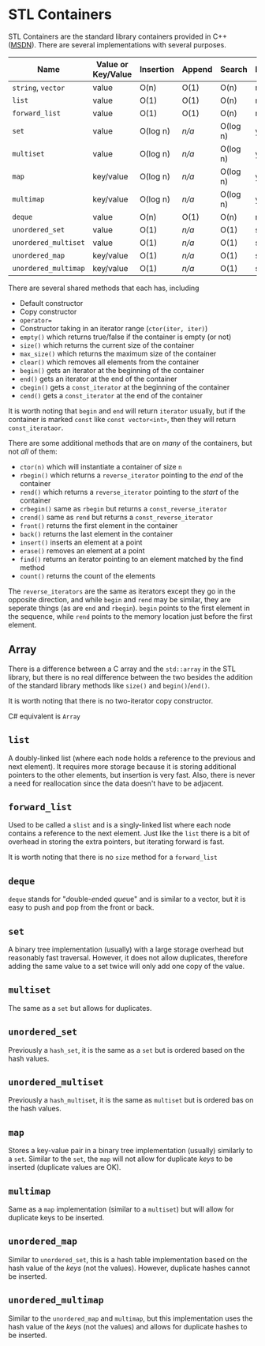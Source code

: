 # STL Containers

STL Containers are the standard library containers provided in C++ ([MSDN](https://docs.microsoft.com/en-us/cpp/standard-library/stl-containers?view=msvc-160)). There are several implementations with several purposes.

| Name | Value or Key/Value | Insertion | Append | Search | IsOrdered |
| ---- | ------------------ | --------- | ------ | ------ | --------- |
| `string`, `vector` | value | O(n) | O(1) | O(n) | no |
| `list` | value | O(1) | O(1) | O(n) | no|
| `forward_list` | value | O(1) | O(1) | O(n) | no |
| `set` | value | O(log n) | _n/a_ | O(log n) | yes |
| `multiset` | value | O(log n) | _n/a_ | O(log n) | yes |
| `map` | key/value | O(log n) | _n/a_ | O(log n) | yes |
| `multimap` | key/value | O(log n) | _n/a_ | O(log n) | yes |
| `deque` | value | O(n) | O(1) | O(n) | no |
| `unordered_set` | value | O(1) | _n/a_ | O(1) | semi |
| `unordered_multiset` | value | O(1) | _n/a_ | O(1) | semi |
| `unordered_map` | key/value | O(1) | _n/a_ | O(1) | semi |
| `unordered_multimap` | key/value | O(1) | _n/a_ | O(1) | semi |

There are several shared methods that each has, including

- Default constructor
- Copy constructor
- `operator=`
- Constructor taking in an iterator range (`ctor(iter, iter)`)
- `empty()` which returns true/false if the container is empty (or not)
- `size()` which returns the current size of the container
- `max_size()` which returns the maximum size of the container
- `clear()` which removes all elements from the container
- `begin()` gets an iterator at the beginning of the container
- `end()` gets an iterator at the end of the container
- `cbegin()` gets a `const_iterator` at the beginning of the container
- `cend()` gets a `const_iterator` at the end of the container

It is worth noting that `begin` and `end` will return `iterator` usually, but if the container is marked `const` like `const vector<int>`, then they will return `const_iterataor`.

There are some additional methods that are on _many_ of the containers, but not _all_ of them:

- `ctor(n)` which will instantiate a container of size `n`
- `rbegin()` which returns a `reverse_iterator` pointing to the _end_ of the container
- `rend()` which returns a `reverse_iterator` pointing to the _start_ of the container
- `crbegin()` same as `rbegin` but returns a `const_reverse_iterator`
- `crend()` same as `rend` but returns a `const_reverse_iterator`
- `front()` returns the first element in the container
- `back()` returns the last element in the container
- `insert()` inserts an element at a point
- `erase()` removes an element at a point
- `find()` returns an iterator pointing to an element matched by the find method
- `count()` returns the count of the elements

The `reverse_iterators` are the same as iterators except they go in the opposite direction, and while `begin` and `rend` may be similar, they are seperate things (as are `end` and `rbegin`). `begin` points to the first element in the sequence, while `rend` points to the memory location just before the first element.

## Array

There is a difference between a C array and the `std::array` in the STL library, but there is no real difference between the two besides the addition of the standard library methods like `size()` and `begin()`/`end()`.

It is worth noting that there is no two-iterator copy constructor.

C# equivalent is `Array`

## `list`

A doubly-linked list (where each node holds a reference to the previous and next element). It requires more storage because it is storing additional pointers to the other elements, but insertion is very fast. Also, there is never a need for reallocation since the data doesn't have to be adjacent.

## `forward_list`

Used to be called a `slist` and is a singly-linked list where each node contains a reference to the next element. Just like the `list` there is a bit of overhead in storing the extra pointers, but iterating forward is fast.

It is worth noting that there is no `size` method for a `forward_list`

## `deque`

`deque` stands for "*d*ouble-*e*nded *que*ue" and is similar to a vector, but it is easy to push and pop from the front or back.

## `set`

A binary tree implementation (usually) with a large storage overhead but reasonably fast traversal. However, it does not allow duplicates, therefore adding the same value to a set twice will only add one copy of the value.

## `multiset`

The same as a `set` but allows for duplicates.

## `unordered_set`

Previously a `hash_set`, it is the same as a `set` but is ordered based on the hash values.

## `unordered_multiset`

Previously a `hash_multiset`, it is the same as `multiset` but is ordered bas on the hash values.

## `map`

Stores a key-value pair in a binary tree implementation (usually) similarly to a `set`. Similar to the `set`, the `map` will not allow for duplicate *keys* to be inserted (duplicate values are OK).

## `multimap`

Same as a `map` implementation (similar to a `multiset`) but will allow for duplicate keys to be inserted.

## `unordered_map`

Similar to `unordered_set`, this is a hash table implementation based on the hash value of the *keys* (not the values). However, duplicate hashes cannot be inserted.

## `unordered_multimap`

Similar to the `unordered_map` and `multimap`, but this implementation uses the hash value of the *keys* (not the values) and allows for duplicate hashes to be inserted.


